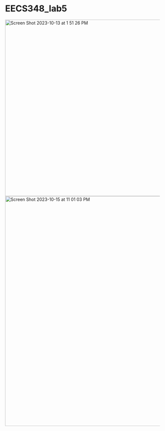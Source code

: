 # EECS348_lab5

<img width="572" alt="Screen Shot 2023-10-13 at 1 51 26 PM" src="https://github.com/kj061404/EECS348_lab5/assets/97328574/7b9c1bbb-daa2-4785-a90b-5ee73e265e8e">
<img width="745" alt="Screen Shot 2023-10-15 at 11 01 03 PM" src="https://github.com/kj061404/EECS348_lab5/assets/97328574/e852815d-bf6d-47f0-bffc-b86b1a683aec">

